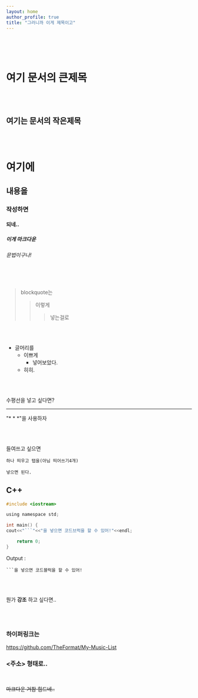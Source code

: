 ```yaml
---
layout: home
author_profile: true
title: "그러니까 이게 제목이고"
---
```


<br/>
<br/>
<br/>

여기 문서의 큰제목
===

<br/>
<br/>

여기는 문서의 작은제목
---

<br/>
<br/>

# 여기에
## 내용을
### 작성하면
#### 되네..
##### 이게 마크다운
###### 문법이구나!

<br/>
<br/>

> blockquote는
> > 이렇게
> > > 넣는걸로

<br/>
<br/>

* 글머리를
  + 이쁘게
    - 넣어보았다.
  * 히히.

<br/>
<br/>

수평선을 넣고 싶다면?
* * *
"* * *"을 사용하자

<br/>
<br/>

들여쓰고 싶으면

    하나 띄우고 탭을(아님 띄어쓰기4개)

    넣으면 된다.

## C++
```c
#include <iostream>

using namespace std;

int main() {
cout<<"```"<<"을 넣으면 코드브럭을 할 수 있어!"<<endl;

    return 0;
}

```
Output :
    
    ```을 넣으면 코드블럭을 할 수 있어!

<br/>
<br/>

뭔가 **강조** 하고 싶다면..

<br/>
<br/>

### 하이퍼링크는
<https://github.com/TheFormat/My-Music-List>
### <주소> 형태로..

<br/>

~~마크다운 거참 힘드네..~~
